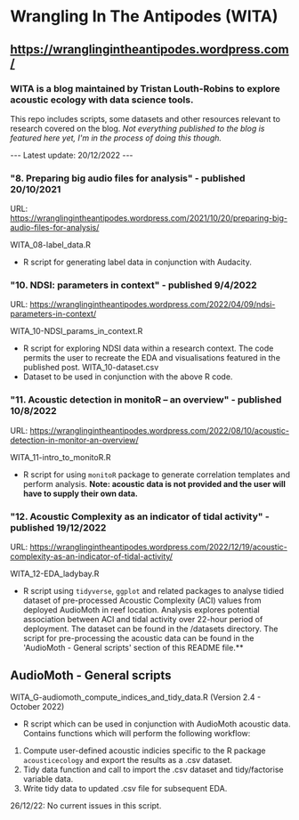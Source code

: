 # Wrangling In The Antipodes (WITA)
## https://wranglingintheantipodes.wordpress.com/

### WITA is a blog maintained by Tristan Louth-Robins to explore acoustic ecology with data science tools. 

This repo includes scripts, some datasets and other resources relevant to research covered on the blog. *Not everything published to the blog is featured here yet, I'm in the process of doing this though.* 

--- Latest update: 20/12/2022 --- 

### "8. Preparing big audio files for analysis" - published 20/10/2021
URL: https://wranglingintheantipodes.wordpress.com/2021/10/20/preparing-big-audio-files-for-analysis/

WITA_08-label_data.R 
- R script for generating label data in conjunction with Audacity.

### "10. NDSI: parameters in context" - published 9/4/2022
URL: https://wranglingintheantipodes.wordpress.com/2022/04/09/ndsi-parameters-in-context/

WITA_10-NDSI_params_in_context.R
- R script for exploring NDSI data within a research context. The code permits the user to recreate the EDA and visualisations featured in the published post.
WITA_10-dataset.csv
- Dataset to be used in conjunction with the above R code.

### "11. Acoustic detection in monitoR – an overview" - published 10/8/2022
URL: https://wranglingintheantipodes.wordpress.com/2022/08/10/acoustic-detection-in-monitor-an-overview/

WITA_11-intro_to_monitoR.R
- R script for using `monitoR` package to generate correlation templates and perform analysis. **Note: acoustic data is not provided and the user will have to supply their own data.**

### "12. Acoustic Complexity as an indicator of tidal activity" - published 19/12/2022
URL: https://wranglingintheantipodes.wordpress.com/2022/12/19/acoustic-complexity-as-an-indicator-of-tidal-activity/

WITA_12-EDA_ladybay.R
- R script using `tidyverse`, `ggplot` and related packages to analyse tidied dataset of pre-processed Acoustic Complexity (ACI) values from deployed AudioMoth in reef location. Analysis explores potential association between ACI and tidal activity over 22-hour period of deployment. The dataset can be found in the /datasets directory. The script for pre-processing the acoustic data can be found in the 'AudioMoth - General scripts' section of this README file.**

## AudioMoth - General scripts

WITA_G-audiomoth_compute_indices_and_tidy_data.R (Version 2.4 - October 2022)
- R script which can be used in conjunction with AudioMoth acoustic data. Contains functions which will perform the following workflow:
1) Compute user-defined acoustic indicies specific to the R package `acousticecology` and export the results as a .csv dataset.
2) Tidy data function and call to import the .csv dataset and tidy/factorise variable data.
3) Write tidy data to updated .csv file for subsequent EDA.

26/12/22: No current issues in this script.


